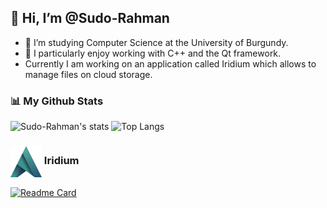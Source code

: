 ## 👋 Hi, I’m @Sudo-Rahman

- 👀 I’m studying Computer Science at the University of Burgundy.
- 🌱 I particularly enjoy working with C++ and the Qt framework.
- Currently I am working on an application called Iridium which allows to manage files on cloud storage.


### 📊 My Github Stats

![Sudo-Rahman's stats](https://github-readme-stats.vercel.app/api?username=Sudo-Rahman&show_icons=true&theme=radical)
![Top Langs](https://github-readme-stats.vercel.app/api/top-langs/?username=Sudo-Rahman&layout=compact&theme=radical)


### <img src="https://github.com/Sudo-Rahman/Iridium/blob/main/ressources/Iridium.png" width="50" height="50" align="center" /> Iridium

[![Readme Card](https://github-readme-stats.vercel.app/api/pin/?username=Sudo-Rahman&repo=Iridium)](https://github.com/Sudo-Rahman/Iridium)

    

